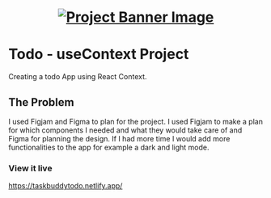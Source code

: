 <h1 align="center">
  <a href="">
    <img src="./src/assets/banner.svg" alt="Project Banner Image">
  </a>
</h1>

# Todo - useContext Project

Creating a todo App using React Context.

## The Problem

I used Figjam and Figma to plan for the project. I used Figjam to make a plan for which components I needed and what they would take care of and Figma for planning the design. If I had more time I would add more functionalities to the app for example a dark and light mode.

### View it live

https://taskbuddytodo.netlify.app/
